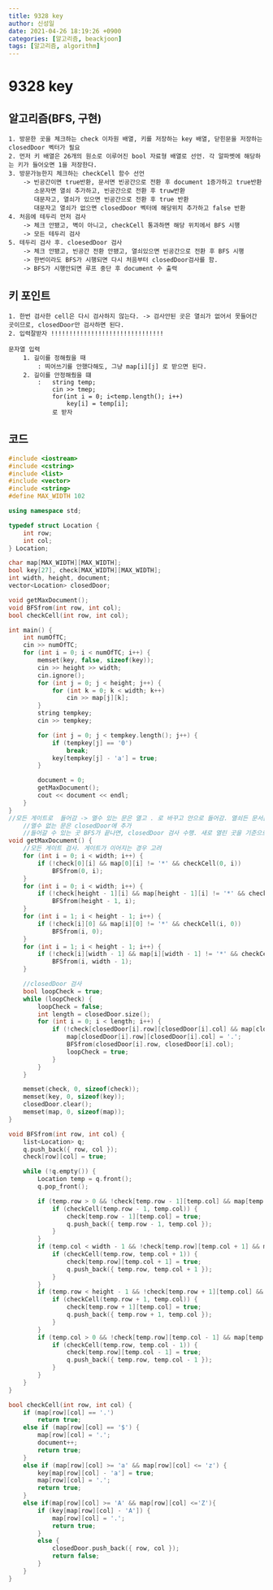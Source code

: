 ```yaml
---
title: 9328 key
author: 신성일
date: 2021-04-26 18:19:26 +0900
categories: [알고리즘, beackjoon]
tags: [알고리즘, algorithm]
---
```


# 9328 key

## 알고리즘(BFS, 구현)

    1. 방문한 곳을 체크하는 check 이차원 배열, 키를 저장하는 key 배열, 닫힌문을 저장하는 closedDoor 벡터가 필요
    2. 먼저 키 배열은 26개의 원소로 이루어진 bool 자료형 배열로 선언. 각 알파벳에 해당하는 키가 들어오면 1을 저장한다.
    3. 방문가능한지 체크하는 checkCell 함수 선언
    	-> 빈공간이면 true반환, 문서면 빈공간으로 전환 후 document 1증가하고 true반환
    	   소문자면 열쇠 추가하고, 빈공간으로 전환 후 truw반환
    	   대문자고, 열쇠가 있으면 빈공간으로 전환 후 true 반환
    	   대문자고 열쇠가 없으면 closedDoor 벡터에 해당위치 추가하고 false 반환
    4. 처음에 테두리 먼저 검사
    	-> 체크 안됐고, 벽이 아니고, checkCell 통과하면 해당 위치에서 BFS 시행
    	-> 모든 테두리 검사
    5. 테두리 검사 후. cloesedDoor 검사
    	-> 체크 안됐고, 빈공간 전환 안됐고, 열쇠있으면 빈공간으로 전환 후 BFS 시행
    	-> 한번이라도 BFS가 시행되면 다시 처음부터 closedDoor검사를 함.
    	-> BFS가 시행안되면 루프 중단 후 document 수 출력

## 키 포인트

    1. 한번 검사한 cell은 다시 검사하지 않는다. -> 검사안된 곳은 열쇠가 없어서 못들어간 곳이므로, closedDoor만 검사하면 된다.
    2. 입력잘받자 !!!!!!!!!!!!!!!!!!!!!!!!!!!!!!!

    문자열 입력
    	1. 길이를 정해줬을 때
    		: 띄어쓰기를 안했다해도, 그냥 map[i][j] 로 받으면 된다.
    	2. 길이를 안정해줬을 떄
    		: 	string temp;
    			cin >> tmep;
    			for(int i = 0; i<temp.length(); i++)
    				key[i] = temp[i];
    			로 받자

## 코드

```cpp
#include <iostream>
#include <cstring>
#include <list>
#include <vector>
#include <string>
#define MAX_WIDTH 102

using namespace std;

typedef struct Location {
	int row;
	int col;
} Location;

char map[MAX_WIDTH][MAX_WIDTH];
bool key[27], check[MAX_WIDTH][MAX_WIDTH];
int width, height, document;
vector<Location> closedDoor;

void getMaxDocument();
void BFSfrom(int row, int col);
bool checkCell(int row, int col);

int main() {
	int numOfTC;
	cin >> numOfTC;
	for (int i = 0; i < numOfTC; i++) {
		memset(key, false, sizeof(key));
		cin >> height >> width;
		cin.ignore();
		for (int j = 0; j < height; j++) {
			for (int k = 0; k < width; k++)
				cin >> map[j][k];
		}
		string tempkey;
		cin >> tempkey;

		for (int j = 0; j < tempkey.length(); j++) {
			if (tempkey[j] == '0')
				break;
			key[tempkey[j] - 'a'] = true;
		}

		document = 0;
		getMaxDocument();
		cout << document << endl;
	}
}
//모든 게이트로  들어감 -> 열수 있는 문은 열고 . 로 바꾸고 안으로 들어감. 열쇠든 문서든 주으면 .으로 바꿈
	//열수 없는 문은 closedDoor에 추가
	//들어갈 수 있는 곳 BFS가 끝나면, closedDoor 검사 수행. 새로 열린 곳을 기준으로 다시 BFS 시행 열린 곳이 없으면 그때의 count 반환
void getMaxDocument() {
	//모든 게이트 검사. 게이트가 이어지는 경우 고려
	for (int i = 0; i < width; i++) {
		if (!check[0][i] && map[0][i] != '*' && checkCell(0, i))
			BFSfrom(0, i);
	}
	for (int i = 0; i < width; i++) {
		if (!check[height - 1][i] && map[height - 1][i] != '*' && checkCell(height - 1, i))
			BFSfrom(height - 1, i);
	}
	for (int i = 1; i < height - 1; i++) {
		if (!check[i][0] && map[i][0] != '*' && checkCell(i, 0))
			BFSfrom(i, 0);
	}
	for (int i = 1; i < height - 1; i++) {
		if (!check[i][width - 1] && map[i][width - 1] != '*' && checkCell(i, width - 1))
			BFSfrom(i, width - 1);
	}

	//closedDoor 검사
	bool loopCheck = true;
	while (loopCheck) {
		loopCheck = false;
		int length = closedDoor.size();
		for (int i = 0; i < length; i++) {
			if (!check[closedDoor[i].row][closedDoor[i].col] && map[closedDoor[i].row][closedDoor[i].col] != '.' && key[map[closedDoor[i].row][closedDoor[i].col] - 'A']) {
				map[closedDoor[i].row][closedDoor[i].col] = '.';
				BFSfrom(closedDoor[i].row, closedDoor[i].col);
				loopCheck = true;
			}
		}
	}

	memset(check, 0, sizeof(check));
	memset(key, 0, sizeof(key));
	closedDoor.clear();
	memset(map, 0, sizeof(map));
}

void BFSfrom(int row, int col) {
	list<Location> q;
	q.push_back({ row, col });
	check[row][col] = true;

	while (!q.empty()) {
		Location temp = q.front();
		q.pop_front();

		if (temp.row > 0 && !check[temp.row - 1][temp.col] && map[temp.row - 1][temp.col] != '*') {
			if (checkCell(temp.row - 1, temp.col)) {
				check[temp.row - 1][temp.col] = true;
				q.push_back({ temp.row - 1, temp.col });
			}
		}
		if (temp.col < width - 1 && !check[temp.row][temp.col + 1] && map[temp.row][temp.col + 1] != '*') {
			if (checkCell(temp.row, temp.col + 1)) {
				check[temp.row][temp.col + 1] = true;
				q.push_back({ temp.row, temp.col + 1 });
			}
		}
		if (temp.row < height - 1 && !check[temp.row + 1][temp.col] && map[temp.row + 1][temp.col] != '*') {
			if (checkCell(temp.row + 1, temp.col)) {
				check[temp.row + 1][temp.col] = true;
				q.push_back({ temp.row + 1, temp.col });
			}
		}
		if (temp.col > 0 && !check[temp.row][temp.col - 1] && map[temp.row][temp.col - 1] != '*') {
			if (checkCell(temp.row, temp.col - 1)) {
				check[temp.row][temp.col - 1] = true;
				q.push_back({ temp.row, temp.col - 1 });
			}
		}
	}
}

bool checkCell(int row, int col) {
	if (map[row][col] == '.')
		return true;
	else if (map[row][col] == '$') {
		map[row][col] = '.';
		document++;
		return true;
	}
	else if (map[row][col] >= 'a' && map[row][col] <= 'z') {
		key[map[row][col] - 'a'] = true;
		map[row][col] = '.';
		return true;
	}
	else if(map[row][col] >= 'A' && map[row][col] <='Z'){
		if (key[map[row][col] - 'A']) {
			map[row][col] = '.';
			return true;
		}
		else {
			closedDoor.push_back({ row, col });
			return false;
		}
	}
}
```
